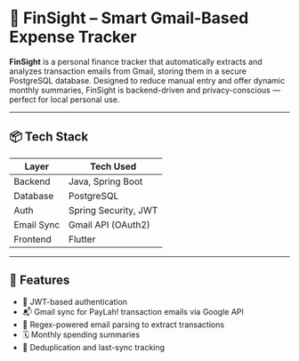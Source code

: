 # 🧠 FinSight – Smart Gmail-Based Expense Tracker

**FinSight** is a personal finance tracker that automatically extracts and analyzes transaction emails from Gmail, storing them in a secure PostgreSQL database. Designed to reduce manual entry and offer dynamic monthly summaries, FinSight is backend-driven and privacy-conscious — perfect for local personal use.

---

## 📦 Tech Stack

| Layer       | Tech Used                  |
|-------------|----------------------------|
| Backend     | Java, Spring Boot          |
| Database    | PostgreSQL                 |
| Auth        | Spring Security, JWT       |
| Email Sync  | Gmail API (OAuth2)         |
| Frontend    | Flutter                    |

---

## 🚀 Features

- 🔐 JWT-based authentication
- 📬 Gmail sync for PayLah! transaction emails via Google API
- 🧠 Regex-powered email parsing to extract transactions
- 🗓️ Monthly spending summaries
- 🔄 Deduplication and last-sync tracking
